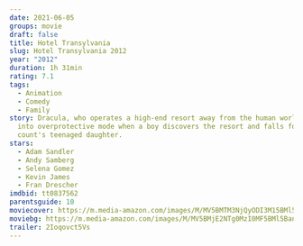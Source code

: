 ```yaml
---
date: 2021-06-05
groups: movie
draft: false
title: Hotel Transylvania
slug: Hotel Transylvania 2012
year: "2012"
duration: 1h 31min
rating: 7.1
tags:
  - Animation
  - Comedy
  - Family
story: Dracula, who operates a high-end resort away from the human world, goes
  into overprotective mode when a boy discovers the resort and falls for the
  count's teenaged daughter.
stars:
  - Adam Sandler
  - Andy Samberg
  - Selena Gomez
  - Kevin James
  - Fran Drescher
imdbid: tt0837562
parentsguide: 10
moviecover: https://m.media-amazon.com/images/M/MV5BMTM3NjQyODI3M15BMl5BanBnXkFtZTcwMDM4NjM0OA@@._V1_FMjpg_UX691_.jpg
moviebg: https://m.media-amazon.com/images/M/MV5BMjE2NTg0MzI0MF5BMl5BanBnXkFtZTcwNjgxNTU0OA@@._V1_FMjpg_UX1280_.jpg
trailer: 2Ioqovct5Vs
---
```

